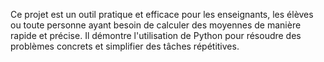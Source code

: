 Ce projet est un outil pratique et efficace pour les enseignants, les élèves ou toute personne ayant besoin de calculer des moyennes de manière rapide et précise. Il démontre l'utilisation de Python pour résoudre des problèmes concrets et simplifier des tâches répétitives.
